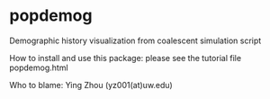 # popdemog
Demographic history visualization from coalescent simulation script

How to install and use this package: please see the tutorial file popdemog.html

Who to blame: Ying Zhou (yz001(at)uw.edu)
